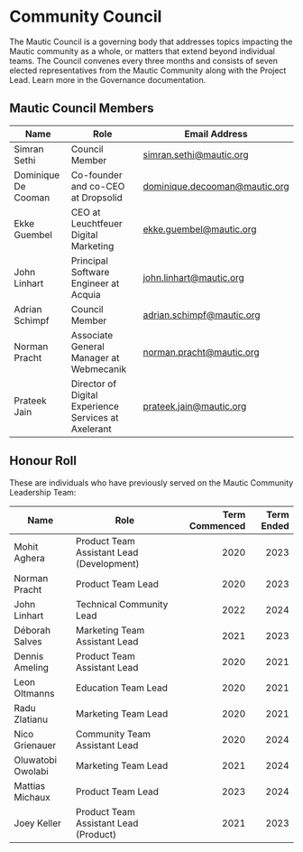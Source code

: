 # Community Council

The Mautic Council is a governing body that addresses topics impacting the Mautic community as a whole, or matters that extend beyond individual teams. The Council convenes every three months and consists of seven elected representatives from the Mautic Community along with the Project Lead. Learn more in the Governance documentation.

## Mautic Council Members

| Name                | Role                                                 | Email Address                 |
|---------------------|------------------------------------------------------|-------------------------------|
| Simran Sethi        | Council Member                                       | simran.sethi@mautic.org       |
| Dominique De Cooman | Co-founder and co-CEO at Dropsolid                   | dominique.decooman@mautic.org |
| Ekke Guembel        | CEO at Leuchtfeuer Digital Marketing                 | ekke.guembel@mautic.org       |
| John Linhart        | Principal Software Engineer at Acquia                | john.linhart@mautic.org       |
| Adrian Schimpf      | Council Member                                       | adrian.schimpf@mautic.org     |
| Norman Pracht       | Associate General Manager at Webmecanik              | norman.pracht@mautic.org      |
| Prateek Jain        | Director of Digital Experience Services at Axelerant | prateek.jain@mautic.org       |

## Honour Roll

These are individuals who have previously served on the Mautic Community Leadership Team:

| Name              | Role                                      | Term Commenced | Term Ended |
|-------------------|-------------------------------------------|---------------:|-----------:|
| Mohit Aghera      | Product Team Assistant Lead (Development) |           2020 |       2023 |
| Norman Pracht     | Product Team Lead                         |           2020 |       2023 |
| John Linhart      | Technical Community Lead                  |           2022 |       2024 |
| Déborah Salves    | Marketing Team Assistant Lead             |           2021 |       2023 |
| Dennis Ameling    | Product Team Assistant Lead               |           2020 |       2021 |
| Leon Oltmanns     | Education Team Lead                       |           2020 |       2021 |
| Radu Zlatianu     | Marketing Team Lead                       |           2020 |       2021 |
| Nico Grienauer    | Community Team Assistant Lead             |           2020 |       2024 |
| Oluwatobi Owolabi | Marketing Team Lead                       |           2021 |       2024 |
| Mattias Michaux   | Product Team Lead                         |           2023 |       2024 |
| Joey Keller       | Product Team Assistant Lead (Product)     |           2021 |       2023 |
